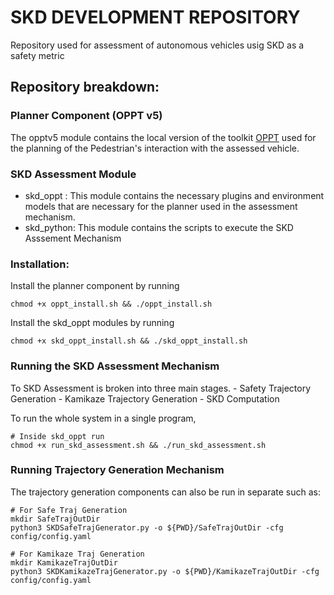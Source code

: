 
SKD DEVELOPMENT REPOSITORY
==========================================================================
Repository used for assessment of autonomous vehicles usig SKD as a safety metric

## Repository breakdown:

### Planner Component (OPPT v5)
The opptv5 module contains the local version of the toolkit [OPPT](https://github.com/RDLLab/oppt) used for the planning of the Pedestrian's interaction with the assessed vehicle.

### SKD Assessment Module
- skd_oppt : This module contains the necessary plugins and environment models that are necessary for the
planner used in the assessment mechanism.
- skd_python: This module contains the scripts to execute the SKD Asssement Mechanism

### Installation:
Install the planner component by running 
```
chmod +x oppt_install.sh && ./oppt_install.sh
```

Install the skd_oppt modules by running
```
chmod +x skd_oppt_install.sh && ./skd_oppt_install.sh
```



### Running the SKD Assessment Mechanism
To SKD Assessment is broken into three main stages. 
	- Safety Trajectory Generation
	- Kamikaze Trajectory Generation
	- SKD Computation

To run the whole system in a single program, 
```
# Inside skd_oppt run 
chmod +x run_skd_assessment.sh && ./run_skd_assessment.sh
```

### Running Trajectory Generation Mechanism
The trajectory generation components can also be run in separate such as:
```
# For Safe Traj Generation
mkdir SafeTrajOutDir
python3 SKDSafeTrajGenerator.py -o ${PWD}/SafeTrajOutDir -cfg config/config.yaml

# For Kamikaze Traj Generation
mkdir KamikazeTrajOutDir
python3 SKDKamikazeTrajGenerator.py -o ${PWD}/KamikazeTrajOutDir -cfg config/config.yaml

```


